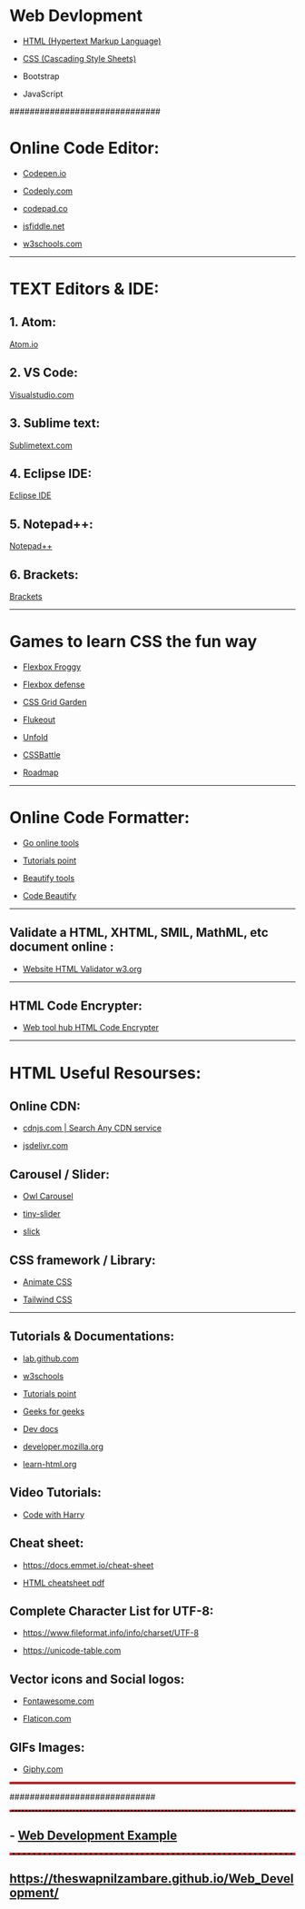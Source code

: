 # Web Devlopment


- <a href="https://theswapnilzambare.github.io/Web_Development/HTML/">HTML (Hypertext Markup Language)</a>

- <a href="https://theswapnilzambare.github.io/Web_Development/CSS/">CSS (Cascading Style Sheets)</a>

- Bootstrap

- JavaScript



##############################

# Online Code Editor:

- <a href="https://codepen.io/pen/" target="_blank" >Codepen.io</a>


- <a href="https://www.codeply.com/p" target="_blank" >Codeply.com</a>


- <a href="https://codepad.co/playground" target="_blank" >codepad.co</a>


- <a href="https://jsfiddle.net/" target="_blank" >jsfiddle.net</a>


- <a href="https://www.w3schools.com/tryit/" target="_blank" >w3schools.com</a>


<hr>


# TEXT Editors & IDE:

## 1. Atom:
<a href="https://atom.io/" target="_blank" >Atom.io</a>


## 2. VS Code:
<a href="https://code.visualstudio.com/" target="_blank" >Visualstudio.com</a>


## 3. Sublime text:
<a href="https://www.sublimetext.com/" target="_blank" >Sublimetext.com</a>


## 4. Eclipse IDE:
<a href="https://www.eclipse.org/ide/" target="_blank" >Eclipse IDE</a>


## 5. Notepad++:
<a href="https://notepad-plus-plus.org/downloads/" target="_blank" >Notepad++</a>

## 6. Brackets:
<a href="https://brackets.io/" target="_blank" >Brackets</a>


<hr>

# Games to learn CSS the fun way

- <a href="https://flexboxfroggy.com/" target="_blank" >Flexbox Froggy</a>

- <a href="http://www.flexboxdefense.com/" target="_blank" >Flexbox defense</a>

- <a href="https://cssgridgarden.com/" target="_blank" >CSS Grid Garden</a>

- <a href="https://flukeout.github.io/" target="_blank" >Flukeout</a>

- <a href="https://rupl.github.io/unfold/" target="_blank" >Unfold</a>

- <a href="https://cssbattle.dev/" target="_blank" >CSSBattle</a>

- <a href="http://victordarras.fr/cssgame/" target="_blank" >Roadmap</a>


<hr>


# Online Code Formatter:

- <a href="https://goonlinetools.com/" target="_blank" >Go online tools</a>

- <a href="https://www.tutorialspoint.com/online_html_formatter.htm" target="_blank" >Tutorials point</a>

- <a href="https://beautifytools.com/" target="_blank" >Beautify tools</a>

- <a href="https://codebeautify.org/" target="_blank" >Code Beautify</a>


<hr>


## Validate a HTML, XHTML, SMIL, MathML, etc document online :
- <a href="https://validator.w3.org/" target="_blank" >Website HTML Validator w3.org</a>


<hr>

## HTML Code Encrypter:
- <a href="https://www.webtoolhub.com/tn561359-html-encrypter.aspx" target="_blank" >Web tool hub HTML Code Encrypter</a>


<hr>


# HTML Useful Resourses:

## Online CDN:

- <a href="https://cdnjs.com/" target="_blank" >cdnjs.com | Search Any CDN service </a>

- <a href="https://www.jsdelivr.com/" target="_blank" >jsdelivr.com</a>


## Carousel / Slider:

- <a href="https://owlcarousel2.github.io/OwlCarousel2/" target="_blank" >Owl Carousel</a>

- <a href="https://ganlanyuan.github.io/tiny-slider/" target="_blank" >tiny-slider</a>

- <a href="http://kenwheeler.github.io/slick/" target="_blank" >slick</a>



## CSS framework / Library:

- <a href="https://animate.style/" target="_blank" >Animate CSS</a>

- <a href="https://tailwindcss.com/" target="_blank" >Tailwind CSS</a>


<hr>

## Tutorials & Documentations:

- <a href="https://lab.github.com/githubtraining/introduction-to-html" target="_blank" >lab.github.com</a>

- <a href="https://www.w3schools.com/html" target="_blank" >w3schools</a>

- <a href="https://www.tutorialspoint.com/html" target="_blank" >Tutorials point</a>

- <a href="https://www.geeksforgeeks.org/html-tutorials/" target="_blank" >Geeks for geeks</a>

- <a href="https://devdocs.io/" target="_blank" >Dev docs</a>

- <a href="https://developer.mozilla.org/en-US/docs/Web/HTML" target="_blank" >developer.mozilla.org</a>

- <a href="https://www.learn-html.org/" target="_blank" >learn-html.org</a>



## Video Tutorials:

- <a href="https://www.codewithharry.com/videos/html-tutorial-for-beginners" target="_blank" >Code with Harry</a>




## Cheat sheet:

- <a href="https://docs.emmet.io/cheat-sheet/" target="_blank" >https://docs.emmet.io/cheat-sheet</a>

- <a href="https://web.stanford.edu/group/csp/cs21/htmlcheatsheet.pdf" target="_blank" >HTML cheatsheet pdf</a>



## Complete Character List for UTF-8:

- <a href="https://www.fileformat.info/info/charset/UTF-8/list.htm" target="_blank" >https://www.fileformat.info/info/charset/UTF-8</a>

- <a href="https://unicode-table.com/en/" target="_blank" >https://unicode-table.com</a>


## Vector icons and Social logos:

- <a href="https://fontawesome.com/" target="_blank" >Fontawesome.com</a>

- <a href="https://www.flaticon.com/" target="_blank" >Flaticon.com</a>


## GIFs Images:

- <a href="https://giphy.com/" target="_blank" >Giphy.com</a>

<hr style="border-top: 3px solid red;">

#############################

<hr style="border-top: 3px dotted red;">

## - <a href="https://theswapnilzambare.github.io/Web_Development_Example/" target="_blank" >Web Development Example</a>

<hr style="border-top: 3px dashed red;">

## <a href="https://theswapnilzambare.github.io/Web_Development/" target="_blank" >https://theswapnilzambare.github.io/Web_Development/</a>

